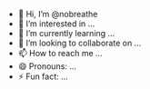 - 👋 Hi, I’m @nobreathe
- 👀 I’m interested in ...
- 🌱 I’m currently learning ...
- 💞️ I’m looking to collaborate on ...
- 📫 How to reach me ...
- 😄 Pronouns: ...
- ⚡ Fun fact: ...

<!---
nobreathe/nobreathe is a ✨ special ✨ repository because its `README.md` (this file) appears on your GitHub profile.
You can click the Preview link to take a look at your changes.
--->
